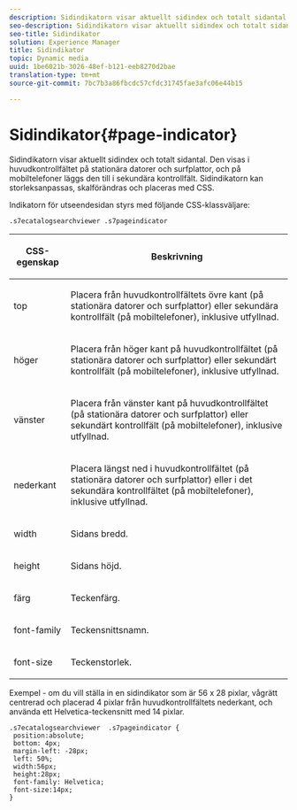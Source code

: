 ```yaml
---
description: Sidindikatorn visar aktuellt sidindex och totalt sidantal. Den visas i huvudkontrollfältet på stationära datorer och surfplattor, och på mobiltelefoner läggs den till i sekundära kontrollfält. Sidindikatorn kan storleksanpassas, skalförändras och placeras med CSS.
seo-description: Sidindikatorn visar aktuellt sidindex och totalt sidantal. Den visas i huvudkontrollfältet på stationära datorer och surfplattor, och på mobiltelefoner läggs den till i sekundära kontrollfält. Sidindikatorn kan storleksanpassas, skalförändras och placeras med CSS.
seo-title: Sidindikator
solution: Experience Manager
title: Sidindikator
topic: Dynamic media
uuid: 1be6021b-3026-48ef-b121-eeb8270d2bae
translation-type: tm+mt
source-git-commit: 7bc7b3a86fbcdc57cfdc31745fae3afc06e44b15

---
```



# Sidindikator{#page-indicator}

Sidindikatorn visar aktuellt sidindex och totalt sidantal. Den visas i huvudkontrollfältet på stationära datorer och surfplattor, och på mobiltelefoner läggs den till i sekundära kontrollfält. Sidindikatorn kan storleksanpassas, skalförändras och placeras med CSS.

Indikatorn för utseendesidan styrs med följande CSS-klassväljare:

`.s7ecatalogsearchviewer .s7pageindicator`

<table id="table_94EE3F5BBE4547C0B4943471CEE7EDE4"> 
 <thead> 
  <tr> 
   <th colname="col1" class="entry"> <p> CSS-egenskap </p> </th> 
   <th colname="col2" class="entry"> <p>Beskrivning </p> </th> 
  </tr> 
 </thead>
 <tbody> 
  <tr> 
   <td colname="col1"> <p> <span class="codeph"> top </span> </p> </td> 
   <td colname="col2"> <p>Placera från huvudkontrollfältets övre kant (på stationära datorer och surfplattor) eller sekundära kontrollfält (på mobiltelefoner), inklusive utfyllnad. </p> </td> 
  </tr> 
  <tr> 
   <td colname="col1"> <p> <span class="codeph"> höger </span> </p> </td> 
   <td colname="col2"> <p>Placera från höger kant på huvudkontrollfältet (på stationära datorer och surfplattor) eller sekundärt kontrollfält (på mobiltelefoner), inklusive utfyllnad. </p> </td> 
  </tr> 
  <tr> 
   <td colname="col1"> <p> <span class="codeph"> vänster </span> </p> </td> 
   <td colname="col2"> <p>Placera från vänster kant på huvudkontrollfältet (på stationära datorer och surfplattor) eller sekundärt kontrollfält (på mobiltelefoner), inklusive utfyllnad. </p> </td> 
  </tr> 
  <tr> 
   <td colname="col1"> <p> <span class="codeph"> nederkant </span> </p> </td> 
   <td colname="col2"> <p>Placera längst ned i huvudkontrollfältet (på stationära datorer och surfplattor) eller i det sekundära kontrollfältet (på mobiltelefoner), inklusive utfyllnad. </p> </td> 
  </tr> 
  <tr> 
   <td colname="col1"> <p> <span class="codeph"> width </span> </p> </td> 
   <td colname="col2"> <p>Sidans bredd. </p> </td> 
  </tr> 
  <tr> 
   <td colname="col1"> <p> <span class="codeph"> height </span> </p> </td> 
   <td colname="col2"> <p>Sidans höjd. </p> </td> 
  </tr> 
  <tr> 
   <td colname="col1"> <p> <span class="codeph"> färg </span> </p> </td> 
   <td colname="col2"> <p>Teckenfärg. </p> </td> 
  </tr> 
  <tr> 
   <td colname="col1"> <p> <span class="codeph"> font-family </span> </p> </td> 
   <td colname="col2"> <p>Teckensnittsnamn. </p> </td> 
  </tr> 
  <tr> 
   <td colname="col1"> <p> <span class="codeph"> font-size </span> </p> </td> 
   <td colname="col2"> <p>Teckenstorlek. </p> </td> 
  </tr> 
 </tbody> 
</table>

Exempel - om du vill ställa in en sidindikator som är 56 x 28 pixlar, vågrätt centrerad och placerad 4 pixlar från huvudkontrollfältets nederkant, och använda ett Helvetica-teckensnitt med 14 pixlar.

```
.s7ecatalogsearchviewer  .s7pageindicator { 
 position:absolute; 
 bottom: 4px; 
 margin-left: -28px;  
 left: 50%; 
 width:56px; 
 height:28px; 
 font-family: Helvetica; 
 font-size:14px; 
}
```

